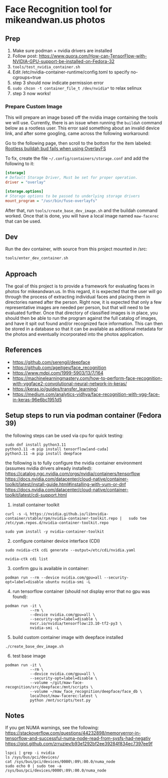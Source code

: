 # Face Recognition tool for mikeandwan.us photos

## Prep

1. Make sure podman + nvidia drivers are installed
2. Follow post: https://www.quora.com/How-can-TensorFlow-with-NVIDIA-GPU-support-be-installed-on-Fedora-32
3. `tools/test_nvidia_container.sh`
4. Edit /etc/nvidia-container-runtime/config.toml to specify no-cgroups=true
5. step 3 should now indicate permission error
6. `sudo chcon -t container_file_t /dev/nvidia*` to relax selinux
7. step 3 now works!

### Prepare Custom Image

This will prepare an image based off the nvidia image containing the tools we will use.
Currently, there is an issue when running the `buildah` command below as a rootless user.
This error said something about an invalid device link, and after some googling, came across
the following workaround:

Go to the following page, then scroll to the bottom for the item labeled:
[Rootless buildah bud fails when using OverlayFS](https://github.com/containers/buildah/blob/main/troubleshooting.md#6-rootless-buildah-bud-fails-when-using-overlayfs)

To fix, create the file `~/.config/containers/storage.conf` and add the following to it:

```ini
[storage]
# Default Storage Driver, Must be set for proper operation.
driver = "overlay"

[storage.options]
# Storage options to be passed to underlying storage drivers
mount_program = "/usr/bin/fuse-overlayfs"
```

After that, run `tools/create_base_dev_image.sh` and the buildah command worked.  Once that is done,
you will have a local image named `maw-facerec` that can be used.

## Dev

Run the dev container, with source from this project mounted in /src:

```bash
tools/enter_dev_container.sh
```

## Approach

The goal of this project is to provide a framework for evaluating faces in photos for mikeandwan.us.
In this regard, it is expected that the user will go through the process of extracting individual
faces and placing them in directories named after the person.  Right now, it is expected that only a few
representative images are needed per person, but that will need to be evaluated further.  Once
that directory of classified images is in place, you should then be able to run the program
against the full catalog of images, and have it spit out found and/or recognized face information.
This can then be stored in a database so that it can be available as additional metadata for the photos
and eventually incorporated into the photos application.

## References

- https://github.com/serengil/deepface
- https://github.com/ageitgey/face_recognition
- https://www.mdpi.com/1999-5903/13/7/164
- https://machinelearningmastery.com/how-to-perform-face-recognition-with-vggface2-convolutional-neural-network-in-keras/
- https://keras.io/guides/transfer_learning/
- https://medium.com/analytics-vidhya/face-recognition-with-vgg-face-in-keras-96e6bc1951d5


## Setup steps to run via podman container (Fedora 39)

the following steps can be used via cpu for quick testing:

```
sudo dnf install python3.11
python3.11 -m pip install tensorflow[and-cuda]
python3.11 -m pip install deepface
```

the following is to fully configure the nvidia container environment (assumes nvidia drivers already installed):
https://catalog.ngc.nvidia.com/orgs/nvidia/containers/tensorflow
https://docs.nvidia.com/datacenter/cloud-native/container-toolkit/latest/install-guide.html#installing-with-yum-or-dnf
https://docs.nvidia.com/datacenter/cloud-native/container-toolkit/latest/cdi-support.html

1. install container toolkit
```
curl -s -L https://nvidia.github.io/libnvidia-container/stable/rpm/nvidia-container-toolkit.repo |   sudo tee /etc/yum.repos.d/nvidia-container-toolkit.repo

sudo yum install -y nvidia-container-toolkit
```

2. configure container device interface (CDI)

```
sudo nvidia-ctk cdi generate --output=/etc/cdi/nvidia.yaml

nvidia-ctk cdi list
```

3. confirm gpu is available in container:

```
podman run --rm --device nvidia.com/gpu=all --security-opt=label=disable ubuntu nvidia-smi -L
```

4. run tensorflow container (should not display error that no gpu was found):

```
podman run -it \
           --rm \
           --device nvidia.com/gpu=all \
           --security-opt=label=disable \
           nvcr.io/nvidia/tensorflow:23.10-tf2-py3 \
           nvidia-smi -L
```
5. build custom container image with deepface installed

```
./create_base_dev_image.sh
```

6. test base image

```
podman run -it \
           --rm \
           --device nvidia.com/gpu=all \
           --security-opt=label=disable \
           --volume ~/git/maw-face-recognition/src/deepface:/mnt/scripts \
           --volume ~/maw_face_recognition/deepface/face_db \
           localhost/maw-facerec:latest \
           python /mnt/scripts/test.py
```

## Notes

If you get NUMA warnings, see the following:
https://stackoverflow.com/questions/44232898/memoryerror-in-tensorflow-and-successful-numa-node-read-from-sysfs-had-negativ
https://gist.github.com/zrruziev/b93e1292bf2ee39284f834ec7397ee9f

```
lspci | grep -i nvidia
ls /sys/bus/pci/devices/
cat /sys/bus/pci/devices/0000\:09\:00.0/numa_node
sudo echo 0 | sudo tee -a /sys/bus/pci/devices/0000\:09\:00.0/numa_node
```